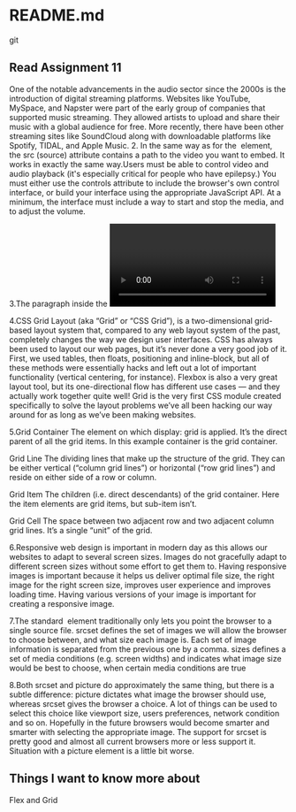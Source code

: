 # README.md
git 
## Read Assignment 11

One of the notable advancements in the audio sector since the 2000s is the introduction of digital streaming platforms. Websites like YouTube, MySpace, and Napster were part of the early group of companies that supported music streaming. They allowed artists to upload and share their music with a global audience for free. More recently, there have been other streaming sites like SoundCloud along with downloadable platforms like Spotify, TIDAL, and Apple Music.
2. In the same way as for the <img> element, the src (source) attribute contains a path to the   video you want to embed. It works in exactly the same way.Users must be able to control video and audio playback (it's especially critical for people who have epilepsy.) You must either use the controls attribute to include the browser's own control interface, or build your interface using the appropriate JavaScript API. At a minimum, the interface must include a way to start and stop the media, and to adjust the volume.

3.The paragraph inside the <video> tags
This is called fallback content — this will be displayed if the browser accessing the page doesn't support the <video> element, allowing us to provide a fallback for older browsers. This can be anything you like; in this case, we've provided a direct link to the video file, so the user can at least access it some way regardless of what browser they are using.

4.CSS Grid Layout (aka “Grid” or “CSS Grid”), is a two-dimensional grid-based layout system that, compared to any web layout system of the past, completely changes the way we design user interfaces. CSS has always been used to layout our web pages, but it’s never done a very good job of it. First, we used tables, then floats, positioning and inline-block, but all of these methods were essentially hacks and left out a lot of important functionality (vertical centering, for instance). Flexbox is also a very great layout tool, but its one-directional flow has different use cases — and they actually work together quite well! Grid is the very first CSS module created specifically to solve the layout problems we’ve all been hacking our way around for as long as we’ve been making websites.

5.Grid Container
The element on which display: grid is applied. It’s the direct parent of all the grid items. In this example container is the grid container.

Grid Line
The dividing lines that make up the structure of the grid. They can be either vertical (“column grid lines”) or horizontal (“row grid lines”) and reside on either side of a row or column.

Grid Item
The children (i.e. direct descendants) of the grid container. Here the item elements are grid items, but sub-item isn’t.

Grid Cell
The space between two adjacent row and two adjacent column grid lines. It’s a single “unit” of the grid.

6.Responsive web design is important in modern day as this allows our websites to adapt to several screen sizes.
Images do not gracefully adapt to different screen sizes without some effort to get them to. Having responsive images is important because it helps us deliver optimal file size, the right image for the right screen size, improves user experience and improves loading time. Having various versions of your image is important for creating a responsive image.

7.The standard <img> element traditionally only lets you point the browser to a single source file. srcset defines the set of images we will allow the browser to choose between, and what size each image is. Each set of image information is separated from the previous one by a comma. sizes defines a set of media conditions (e.g. screen widths) and indicates what image size would be best to choose, when certain media conditions are true

8.Both srcset and picture do approximately the same thing, but there is a subtle difference:
picture dictates what image the browser should use, whereas
srcset gives the browser a choice. A lot of things can be used to select this choice like viewport size, users preferences, network condition and so on. Hopefully in the future browsers would become smarter and smarter with selecting the appropriate image.
The support for srcset is pretty good and almost all current browsers more or less support it. Situation with a picture element is a little bit worse.

## Things I want to know more about

Flex and Grid
